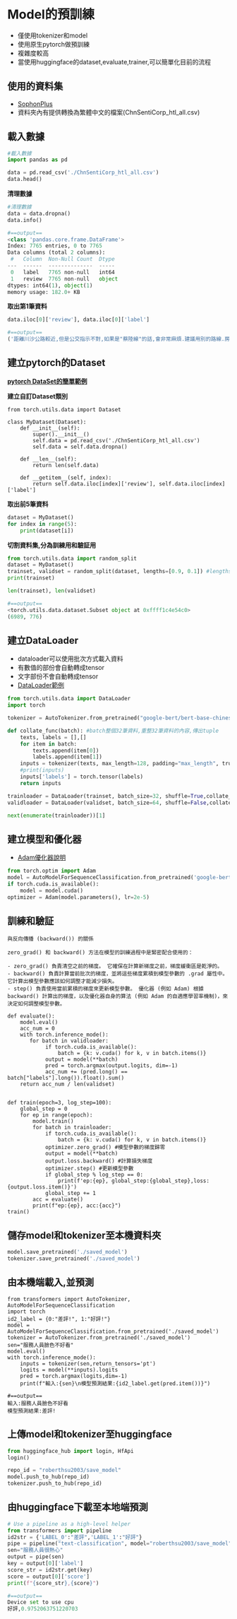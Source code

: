 # Model的預訓練
- 僅使用tokenizer和model
- 使用原生pytorch做預訓練
- 複雜度較高
- 當使用huggingface的dataset,evaluate,trainer,可以簡單化目前的流程

## 使用的資料集
- [SophonPlus](https://github.com/SophonPlus/ChineseNlpCorpus)
- 資料夾內有提供轉換為繁體中文的檔案(ChnSentiCorp_htl_all.csv)

## 載入數據

```python
#載入數據
import pandas as pd

data = pd.read_csv('./ChnSentiCorp_htl_all.csv')
data.head()
```

**清理數據**

```python
#清理數據
data = data.dropna()
data.info()

#==output==
<class 'pandas.core.frame.DataFrame'>
Index: 7765 entries, 0 to 7765
Data columns (total 2 columns):
 #   Column  Non-Null Count  Dtype 
---  ------  --------------  ----- 
 0   label   7765 non-null   int64 
 1   review  7765 non-null   object
dtypes: int64(1), object(1)
memory usage: 182.0+ KB
```

**取出第1筆資料**

```python
data.iloc[0]['review'], data.iloc[0]['label']

#==output==
('距離川沙公路較近,但是公交指示不對,如果是"蔡陸線"的話,會非常麻煩.建議用別的路線.房間較為簡單.', np.int64(1))
```

## 建立pytorch的Dataset
[**pytorch DataSet的簡單範例**](./pytorch_dataset.md)

**建立自訂Dataset類別**

```
from torch.utils.data import Dataset

class MyDataset(Dataset):
    def __init__(self):
        super().__init__()
        self.data = pd.read_csv('./ChnSentiCorp_htl_all.csv')
        self.data = self.data.dropna()

    def __len__(self):
        return len(self.data)
    
    def __getitem__(self, index):
        return self.data.iloc[index]['review'], self.data.iloc[index]['label']
```

**取出前5筆資料**

```python
dataset = MyDataset()
for index in range(5):
    print(dataset[i])
```

**切割資料集,分為訓練用和驗証用**

```python
from torch.utils.data import random_split
dataset = MyDataset()
trainset, validset = random_split(dataset, lengths=[0.9, 0.1]) #lengths是比例,2個加總必需是1,會隨機分配,不會依照順序
print(trainset)

len(trainset), len(validset)

#==output==
<torch.utils.data.dataset.Subset object at 0xffff1c4e54c0>
(6989, 776)
```

## 建立DataLoader
- dataloader可以使用批次方式載入資料
- 有數值的部份會自動轉成tensor
- 文字部份不會自動轉成tensor
- [DataLoader範例](./dataloader.md)

```python
from torch.utils.data import DataLoader
import torch

tokenizer = AutoTokenizer.from_pretrained("google-bert/bert-base-chinese")

def collate_func(batch): #batch整個32筆資料,重整32筆資料的內容,傳出tuple
    texts, labels = [],[]
    for item in batch:
        texts.append(item[0])
        labels.append(item[1])
    inputs = tokenizer(texts, max_length=128, padding="max_length", truncation=True,return_tensors='pt')
    #print(inputs)
    inputs['labels'] = torch.tensor(labels)
    return inputs

trainloader = DataLoader(trainset, batch_size=32, shuffle=True,collate_fn=collate_func) #collate_fn,建立處理batch內的資料
validloader = DataLoader(validset, batch_size=64, shuffle=False,collate_fn=collate_func)

next(enumerate(trainloader))[1]

```

## 建立模型和優化器

- [Adam優化器說明](./adam.md)

```python
from torch.optim import Adam
model = AutoModelForSequenceClassification.from_pretrained('google-bert/bert-base-chinese')
if torch.cuda.is_available():
    model = model.cuda()
optimizer = Adam(model.parameters(), lr=2e-5)
```

## 訓練和驗証

```
與反向傳播 (backward()) 的關係

zero_grad() 和 backward() 方法在模型的訓練過程中是緊密配合使用的：

- zero_grad() 負責清空之前的梯度。 它確保在計算新梯度之前，梯度緩衝區是乾淨的。
- backward() 負責計算當前批次的梯度，並將這些梯度累積到模型參數的 .grad 屬性中。 它計算出模型參數應該如何調整才能減少損失。
- step() 負責使用當前累積的梯度來更新模型參數。 優化器 (例如 Adam) 根據 backward() 計算出的梯度，以及優化器自身的算法 (例如 Adam 的自適應學習率機制)，來決定如何調整模型參數。
```

```
def evaluate():
    model.eval()
    acc_num = 0
    with torch.inference_mode():
       for batch in validloader:
            if torch.cuda.is_available():
                batch = {k: v.cuda() for k, v in batch.items()} 
            output = model(**batch)
            pred = torch.argmax(output.logits, dim=-1)
            acc_num += (pred.long() == batch["labels"].long()).float().sum()
    return acc_num / len(validset)


def train(epoch=3, log_step=100):
    global_step = 0
    for ep in range(epoch):
        model.train()
        for batch in trainloader:
            if torch.cuda.is_available():
                batch = {k: v.cuda() for k, v in batch.items()}        
            optimizer.zero_grad() #模型參數的梯度歸零
            output = model(**batch)
            output.loss.backward() #計算損失梯度
            optimizer.step() #更新模型參數
            if global_step % log_step == 0:
                print(f'ep:{ep}, global_step:{global_step},loss:{output.loss.item()}')
            global_step += 1
        acc = evaluate()
        print(f"ep:{ep}, acc:{acc}")
train()
```

## 儲存model和tokenizer至本機資料夾

```python
model.save_pretrained('./saved_model')
tokenizer.save_pretrained('./saved_model')
```

## 由本機端載入,並預測

```
from transformers import AutoTokenizer, AutoModelForSequenceClassification
import torch
id2_label = {0:"差評!", 1:"好評!"}
model = AutoModelForSequenceClassification.from_pretrained('./saved_model')
tokenizer = AutoTokenizer.from_pretrained('./saved_model')
sen="服務人員臉色不好看"
model.eval()
with torch.inference_mode():
    inputs = tokenizer(sen,return_tensors='pt')
    logits = model(**inputs).logits
    pred = torch.argmax(logits,dim=-1)
    print(f"輸入:{sen}\n模型預測結果:{id2_label.get(pred.item())}")

#==output==
輸入:服務人員臉色不好看
模型預測結果:差評!
```

## 上傳model和tokenizer至huggingface

```python
from huggingface_hub import login, HfApi
login()
```

```python
repo_id = "roberthsu2003/save_model"
model.push_to_hub(repo_id)
tokenizer.push_to_hub(repo_id)
```

## 由huggingface下載至本地端預測

```python
# Use a pipeline as a high-level helper
from transformers import pipeline
id2str = {'LABEL_0':"差評",'LABEL_1':"好評"}
pipe = pipeline("text-classification", model="roberthsu2003/save_model")
sen="服務人員很熱心"
output = pipe(sen)
key = output[0]['label']
score_str = id2str.get(key)
score = output[0]['score']
print(f"{score_str},{score}")

#==output==
Device set to use cpu
好評,0.9752063751220703
```




